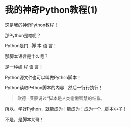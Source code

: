 # 我的神奇Python教程(1)

这是我的神奇Python教程！

那Python是啥呢？

Python是门...脚 本 语 言！

那脚本语言是什么呢？

是一种编 程 语 言！

Python源文件也可以叫做Python脚本！

Python读取Python脚本的内容，然后一行行执行！

> 欧德 · 莱蒙说过“脚本是人类偷懒智慧的结晶。

所以，学好Python，就能成为！能成为！成为一个...~~脚本小子~~！

不是，是脚本大哥！